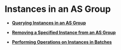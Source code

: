 # Instances in an AS Group<a name="EN-US_TOPIC_0043063046"></a>

-   **[Querying Instances in an AS Group](querying-instances-in-an-as-group.md)**  

-   **[Removing a Specified Instance from an AS Group](removing-a-specified-instance-from-an-as-group.md)**  

-   **[Performing Operations on Instances in Batches](performing-operations-on-instances-in-batches.md)**  



